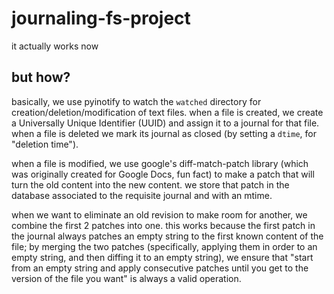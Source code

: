 # journaling-fs-project

it actually works now

## but how?

basically, we use pyinotify to watch the `watched` directory for creation/deletion/modification of text files. when a file is created, we create a Universally Unique Identifier (UUID) and assign it to a journal for that file. when a file is deleted we mark its journal as closed (by setting a `dtime`, for "deletion time").

when a file is modified, we use google's diff-match-patch library (which was originally created for Google Docs, fun fact) to make a patch that will turn the old content into the new content. we store that patch in the database associated to the requisite journal and with an mtime.

when we want to eliminate an old revision to make room for another, we combine the first 2 patches into one. this works because the first patch in the journal always patches an empty string to the first known content of the file; by merging the two patches (specifically, applying them in order to an empty string, and then diffing it to an empty string), we ensure that "start from an empty string and apply consecutive patches until you get to the version of the file you want" is always a valid operation.
